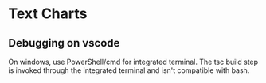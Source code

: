 # Text Charts

## Debugging on vscode
On windows, use PowerShell/cmd for integrated terminal. The tsc build step is invoked through the integrated terminal and isn't compatible with bash.